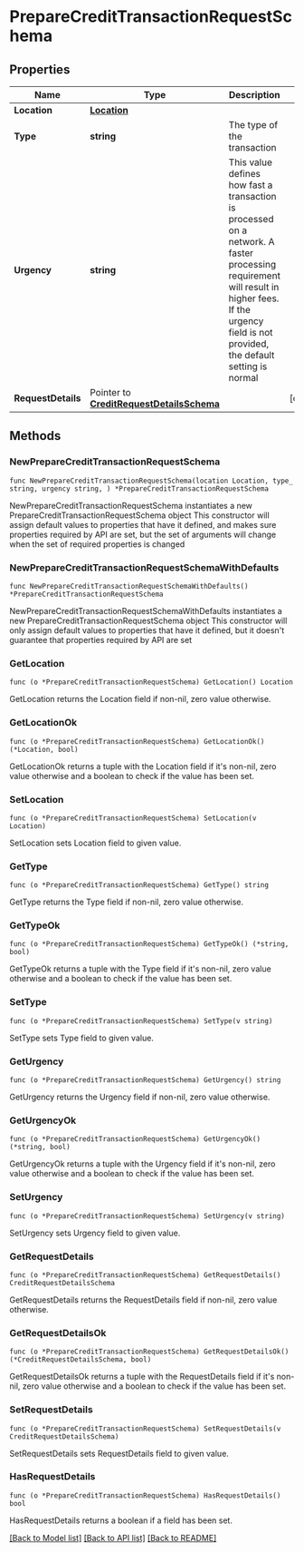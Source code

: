 # PrepareCreditTransactionRequestSchema

## Properties

Name | Type | Description | Notes
------------ | ------------- | ------------- | -------------
**Location** | [**Location**](Location.md) |  | 
**Type** | **string** | The type of the transaction | 
**Urgency** | **string** | This value defines how fast a transaction is processed on a network. A faster processing requirement will result in higher fees. If the urgency field is not provided, the default setting is normal | 
**RequestDetails** | Pointer to [**CreditRequestDetailsSchema**](CreditRequestDetailsSchema.md) |  | [optional] 

## Methods

### NewPrepareCreditTransactionRequestSchema

`func NewPrepareCreditTransactionRequestSchema(location Location, type_ string, urgency string, ) *PrepareCreditTransactionRequestSchema`

NewPrepareCreditTransactionRequestSchema instantiates a new PrepareCreditTransactionRequestSchema object
This constructor will assign default values to properties that have it defined,
and makes sure properties required by API are set, but the set of arguments
will change when the set of required properties is changed

### NewPrepareCreditTransactionRequestSchemaWithDefaults

`func NewPrepareCreditTransactionRequestSchemaWithDefaults() *PrepareCreditTransactionRequestSchema`

NewPrepareCreditTransactionRequestSchemaWithDefaults instantiates a new PrepareCreditTransactionRequestSchema object
This constructor will only assign default values to properties that have it defined,
but it doesn't guarantee that properties required by API are set

### GetLocation

`func (o *PrepareCreditTransactionRequestSchema) GetLocation() Location`

GetLocation returns the Location field if non-nil, zero value otherwise.

### GetLocationOk

`func (o *PrepareCreditTransactionRequestSchema) GetLocationOk() (*Location, bool)`

GetLocationOk returns a tuple with the Location field if it's non-nil, zero value otherwise
and a boolean to check if the value has been set.

### SetLocation

`func (o *PrepareCreditTransactionRequestSchema) SetLocation(v Location)`

SetLocation sets Location field to given value.


### GetType

`func (o *PrepareCreditTransactionRequestSchema) GetType() string`

GetType returns the Type field if non-nil, zero value otherwise.

### GetTypeOk

`func (o *PrepareCreditTransactionRequestSchema) GetTypeOk() (*string, bool)`

GetTypeOk returns a tuple with the Type field if it's non-nil, zero value otherwise
and a boolean to check if the value has been set.

### SetType

`func (o *PrepareCreditTransactionRequestSchema) SetType(v string)`

SetType sets Type field to given value.


### GetUrgency

`func (o *PrepareCreditTransactionRequestSchema) GetUrgency() string`

GetUrgency returns the Urgency field if non-nil, zero value otherwise.

### GetUrgencyOk

`func (o *PrepareCreditTransactionRequestSchema) GetUrgencyOk() (*string, bool)`

GetUrgencyOk returns a tuple with the Urgency field if it's non-nil, zero value otherwise
and a boolean to check if the value has been set.

### SetUrgency

`func (o *PrepareCreditTransactionRequestSchema) SetUrgency(v string)`

SetUrgency sets Urgency field to given value.


### GetRequestDetails

`func (o *PrepareCreditTransactionRequestSchema) GetRequestDetails() CreditRequestDetailsSchema`

GetRequestDetails returns the RequestDetails field if non-nil, zero value otherwise.

### GetRequestDetailsOk

`func (o *PrepareCreditTransactionRequestSchema) GetRequestDetailsOk() (*CreditRequestDetailsSchema, bool)`

GetRequestDetailsOk returns a tuple with the RequestDetails field if it's non-nil, zero value otherwise
and a boolean to check if the value has been set.

### SetRequestDetails

`func (o *PrepareCreditTransactionRequestSchema) SetRequestDetails(v CreditRequestDetailsSchema)`

SetRequestDetails sets RequestDetails field to given value.

### HasRequestDetails

`func (o *PrepareCreditTransactionRequestSchema) HasRequestDetails() bool`

HasRequestDetails returns a boolean if a field has been set.


[[Back to Model list]](../README.md#documentation-for-models) [[Back to API list]](../README.md#documentation-for-api-endpoints) [[Back to README]](../README.md)


